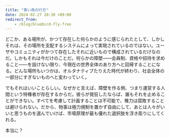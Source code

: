 ```yaml
---
title: "青い鳥の行方"
date: 2024-02-27 20:30 +09:00
redirect_from:
    - /blog/bluebird-fly-free
---
```


どこか、ある場所が、かつて存在した何らかのように感じられたとして、しかしそれは、その場所を支配するシステムによって実現されているのではない。ユーザやコミュニティがかつて存在したそれに近いもので構成されているだけなのだ。しかもそれは今だけのことだ。何らかの障壁――会員制、資格や招待を求めること――を設けない限り、今現在の世界全体のあり方へと回帰することになる。どんな場所もいつかは、オルタナティブたりえた時代が終わり、社会全体の一部分にすぎないものへと変わっていく。

でもそれはいいことらしい。なぜかと言えば、障壁を作る側、つまり運営する人間という特権者が存在するからだ。彼らが発狂したならば、誰もそれを止めることができない。すべてを考慮して計画することは不可能で、権力は腐敗することは避けられない。だから、物事は極力規制を置かず自由にして、あとは人々がいいと思うものを選んでいけば、市場原理が最も優れた選択肢を浮き彫りにしてくれる。

本当に？
